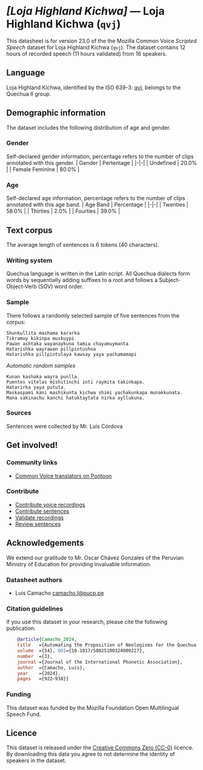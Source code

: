 # *[Loja Highland Kichwa]* &mdash; Loja Highland Kichwa (`qvj`)
This datasheet is for version 23.0 of the the Mozilla Common Voice *Scripted Speech* dataset 
for Loja Highland Kichwa (`qvj`). The dataset contains 12 hours of recorded
speech (11 hours validated) from 16 speakers.

## Language
Loja Highland Kichwa, identified by the ISO 639-3: [qvj](https://iso639-3.sil.org/code/qvj), belongs to the Quechua II group.
<!-- {{LANGUAGE_DESCRIPTION}} -->
<!-- Provide a brief (1-2 paragraph) description of your language -->

## Demographic information
The dataset includes the following distribution of age and gender.
<!-- You can get a lot of the information in this section from https://analyzer.cv-toolbox.web.tr/browse -->

### Gender
Self-declared gender information, percentage refers to the number of clips annotated with this gender.
| Gender | Pertentage |
|-|-|
| Undefined | 20.0% |
| Female Feminine | 80.0% |
<!-- {{GENDER_TABLE}} -->
<!-- @ AUTOMATICALLY GENERATED @ -->
<!-- | Gender | Frequency |
|--------|-----------|
| male, masculine | ? |
| undeclared | ? |
| female, feminine | ? | -->

### Age
Self-declared age information, percentage refers to the number of clips annotated with this age band.
| Age Band | Percentage |
|-|-|
| Twenties | 58.0% |
| Thirties | 2.0% |
| Fourties | 39.0% |
<!-- {{AGE_TABLE}} -->
<!-- @ AUTOMATICALLY GENERATED @ -->
<!-- | Age band | Frequency |
|----------|-----------|
| teens | ? |
| twenties | ? |
| thirties | ? |
| fourties | ? |
| fifties | ? |
   ...if other age ranges are present in your data, add rows... -->

## Text corpus
The average length of sentences is 6 tokens (40 characters).

### Writing system
Quechua language is written in the Latin script. All Quechua dialects form words by sequentially adding suffixes to a root and follows a Subject-Object-Verb (SOV) word order.
<!-- {{WRITING_SYSTEM_DESCRIPTION}} -->
<!-- @ OPTIONAL @ -->
<!-- A description of the writing system (or writing systems) used in the text corpus -->

### Sample
There follows a randomly selected sample of five sentences from the corpus:
```
Shunkullita mashama kararka
Tikramuy kikinpa muskuypi
Pawan ashtaka wayanaykuna tamia chayamuymanta
Hatarishka wayrawan pillpintushna
Hatarishka pillpintulaya kawsay yaya pachamamapi
```

*Automatic random samples*

```
Kunan kashaka wayra punlla.
Puentes vitelas mishitinchi inti raymita takinkapa.
Hatarirka yaya pututa.
Maskaspami kani mashikunta kichwa shimi yachakunkapa munakkunata.
Mana sakinachu kanchi hatuktaytata nirka ayllukuna.
```
<!-- {{SENTENCES_SAMPLE}} -->

### Sources
Sentences were collected by Mr. Luis Córdova
<!-- {{SOURCES_LIST}} -->
<!-- @ OPTIONAL @ -->
<!-- A list of sentence sources, can be curated to the top-N -->

## Get involved!

### Community links
* [Common Voice translators on Pontoon](https://pontoon.mozilla.org/qvj/common-voice/contributors/)

### Contribute
* [Contribute voice recordings](https://commonvoice.mozilla.org/qvj/speak)
* [Contribute sentences](https://commonvoice.mozilla.org/qvj/write)
* [Validate recordings](https://commonvoice.mozilla.org/qvj/listen)
* [Review sentences](https://commonvoice.mozilla.org/qvj/review)

## Acknowledgements
We extend our gratitude to Mr. Oscar Chávez Gonzales of the Peruvian Ministry of Education for providing invaluable information.

### Datasheet authors
* Luis Camacho <camacho.l@pucp.pe>
<!-- {{DATASHEET_AUTHORS_LIST}} -->
<!-- A list in the format of: Your Name <email@email.com> -->

### Citation guidelines
If you use this dataset in your research, please cite the following publication:

```bibtex
    @article{Camacho_2024, 
    title   ={Automating the Proposition of Neologisms for the Quechua Language},  
    volume  ={54}, DOI={10.1017/S0025100324000227}, 
    number  ={3}, 
    journal ={Journal of the International Phonetic Association}, 
    author  ={Camacho, Luis}, 
    year    ={2024}, 
    pages   ={922–938}} 
```
<!-- {{CITATION_DESCRIPTION}} -->
<!-- @ OPTIONAL @ -->
<!-- If you published a paper and would like people to cite it, you can include the BiBTeX here -->
<!-- Submitted to SIMBig 2025 (Needs confirmation). -->

### Funding
This dataset was funded by the Mozilla Foundation Open Multilingual Speech Fund.
<!-- {{FUNDING_DESCRIPTION}} -->
<!-- @ OPTIONAL @ -->
<!-- If you received any funding, you can include the acknowledgement here -->

## Licence
This dataset is released under the [Creative Commons Zero (CC-0)](https://creativecommons.org/public-domain/cc0/) licence. By downloading this data
you agree to not determine the identity of speakers in the dataset.